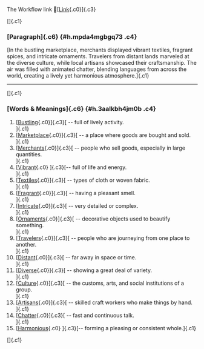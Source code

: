 The Workflow link
👏[[Link](https://www.google.com/url?q=http://www.google.com&sa=D&source=editors&ust=1760368921842086&usg=AOvVaw2lLd-B4ikIO0f_d3W3d8RQ){.c0}]{.c3}

[]{.c1}

### [Paragraph]{.c6} {#h.mpda4mgbgq73 .c4}

[In the bustling marketplace, merchants displayed vibrant textiles,
fragrant spices, and intricate ornaments. Travelers from distant lands
marveled at the diverse culture, while local artisans showcased their
craftsmanship. The air was filled with animated chatter, blending
languages from across the world, creating a lively yet harmonious
atmosphere.]{.c1}

------------------------------------------------------------------------

[]{.c1}

### [Words & Meanings]{.c6} {#h.3aalkbh4jm0b .c4}

1.  [[Bustling](https://www.google.com/url?q=http://www.google.com&sa=D&source=editors&ust=1760368921842734&usg=AOvVaw2M_us9Y3QMLuu_pvPGh8IE){.c0}]{.c3}[ --
    full of lively activity.\
    ]{.c1}
2.  [[Marketplace](https://www.google.com/url?q=http://www.google.com&sa=D&source=editors&ust=1760368921842860&usg=AOvVaw1kCEl9-YS0dZWxj0SAD9z2){.c0}]{.c3}[ --
    a place where goods are bought and sold.\
    ]{.c1}
3.  [[Merchants](https://www.google.com/url?q=http://www.google.com&sa=D&source=editors&ust=1760368921842977&usg=AOvVaw3coQTjcFexAC2KG90r1Wh9){.c0}]{.c3}[ --
    people who sell goods, especially in large quantities.\
    ]{.c1}
4.  [[Vibrant](https://www.google.com/url?q=http://www.google.com&sa=D&source=editors&ust=1760368921843097&usg=AOvVaw3FONFoxfg2xyh8U0p77bZN){.c0}
    ]{.c3}[-- full of life and energy.\
    ]{.c1}
5.  [[Textiles](https://www.google.com/url?q=http://www.google.com&sa=D&source=editors&ust=1760368921843352&usg=AOvVaw1uGXGwCrm7asCkxgt9IKTE){.c0}]{.c3}[ --
    types of cloth or woven fabric.\
    ]{.c1}
6.  [[Fragrant](https://www.google.com/url?q=http://www.google.com&sa=D&source=editors&ust=1760368921843467&usg=AOvVaw0Xv08UQvk7WrPc7Jbu7GIl){.c0}]{.c3}[ --
    having a pleasant smell.\
    ]{.c1}
7.  [[Intricate](https://www.google.com/url?q=http://www.google.com&sa=D&source=editors&ust=1760368921843577&usg=AOvVaw3_0PTorT-PIH_JqMsWmng1){.c0}]{.c3}[ --
    very detailed or complex.\
    ]{.c1}
8.  [[Ornaments](https://www.google.com/url?q=http://www.google.com&sa=D&source=editors&ust=1760368921843671&usg=AOvVaw1Ms7C9rwGAFCODFZURzCE1){.c0}]{.c3}[ --
    decorative objects used to beautify something.\
    ]{.c1}
9.  [[Travelers](https://www.google.com/url?q=http://www.google.com&sa=D&source=editors&ust=1760368921843886&usg=AOvVaw3hWSXymKakA-Cv9c8G1PEk){.c0}]{.c3}[ --
    people who are journeying from one place to another.\
    ]{.c1}
10. [[Distant](https://www.google.com/url?q=http://www.google.com&sa=D&source=editors&ust=1760368921844008&usg=AOvVaw0z1aUb7zIQJqG3L9kmSe4C){.c0}]{.c3}[ --
    far away in space or time.\
    ]{.c1}
11. [[Diverse](https://www.google.com/url?q=http://www.google.com&sa=D&source=editors&ust=1760368921844103&usg=AOvVaw1PLq_rjf_OI4_jpcw3Ym8U){.c0}]{.c3}[ --
    showing a great deal of variety.\
    ]{.c1}
12. [[Culture](https://www.google.com/url?q=http://www.google.com&sa=D&source=editors&ust=1760368921844211&usg=AOvVaw01fTOxhm_CqxLnC6W5-f3p){.c0}]{.c3}[ --
    the customs, arts, and social institutions of a group.\
    ]{.c1}
13. [[Artisans](https://www.google.com/url?q=http://www.google.com&sa=D&source=editors&ust=1760368921844329&usg=AOvVaw17CAhya5OLuPN6_QqA-CRQ){.c0}]{.c3}[ --
    skilled craft workers who make things by hand.\
    ]{.c1}
14. [[Chatter](https://www.google.com/url?q=http://www.google.com&sa=D&source=editors&ust=1760368921844438&usg=AOvVaw3ug4NwRQe3um4mTFq7vM49){.c0}]{.c3}[ --
    fast and continuous talk.\
    ]{.c1}
15. [[Harmonious](https://www.google.com/url?q=http://www.google.com&sa=D&source=editors&ust=1760368921844542&usg=AOvVaw2xZd99dmDOpMRo9ncgATDw){.c0}
    ]{.c3}[-- forming a pleasing or consistent whole.]{.c1}

[]{.c1}
